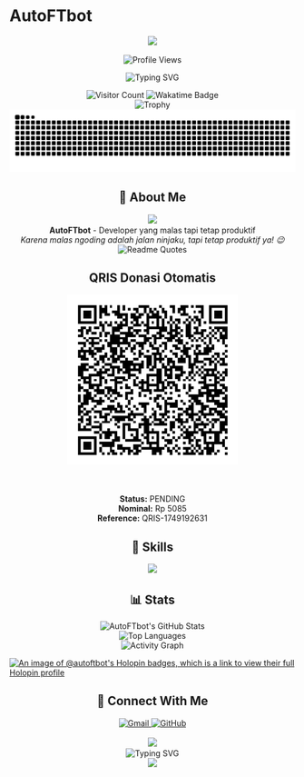 # AutoFTbot
<p align="center">
  <img src="https://capsule-render.vercel.app/api?type=waving&amp;color=7A92B8&amp;height=200&amp;section=header&text=AutoFTbot&fontSize=90&animation=fadeIn&fontAlignY=35&desc=Malas%20Ngoding%20Adalah%20Jalan%20Ninjaku&descAlignY=55&descAlign=50&descSize=25&fontColor=ffffff&descColor=ffffff&customColorList=7A92B8" />
</p>

<div align="center">
  <img src="https://profile-counter.glitch.me/AutoFTbot/count.svg" alt="Profile Views" />
</div>

<p align="center">
  <img src="https://readme-typing-svg.herokuapp.com?font=JetBrains+Mono&weight=600&size=30&duration=3000&pause=1000&color=7A92B8&center=true&vCenter=true&width=435&lines=JUMLAH+ORANG+GABUT;MAU+NGAPAIN;SI+BANG" alt="Typing SVG" />
</p>

<div align="center">
  <img src="https://komarev.com/ghpvc/?username=AutoFTbot&label=Visitor&color=7A92B8&style=for-the-badge" alt="Visitor Count" />
  <img src="https://wakatime.com/badge/user/eebb3dd8-d9b2-40de-9b88-6fd6cac99dbc.svg?style=for-the-badge" alt="Wakatime Badge" />
</div>

<div align="center">
  <img src="https://github-profile-trophy.vercel.app/?username=AutoFTbot&theme=radical&no-frame=true&row=1&column=7" alt="Trophy" />
</div>

<div align="center">
  <img src="https://github.com/AutoFTbot/AutoFTbot/blob/output/github-contribution-grid-snake-dark.svg" alt="Snake animation" />
</div>

<h2 align="center">👋 About Me</h2>

<div align="center">
  <img src="https://media.giphy.com/media/L1R1tvI9svkIWwpVYr/giphy.gif" width="200" />
  <br>
  <strong>AutoFTbot</strong> - Developer yang malas tapi tetap produktif
  <br>
  <i>Karena malas ngoding adalah jalan ninjaku, tapi tetap produktif ya! 😉</i>
</div>

<div align="center">
  <img src="https://quotes-github-readme.vercel.app/api?type=horizontal&theme=radical" alt="Readme Quotes" />
</div>

<!-- QRIS_START -->
<!-- QRIS_START -->
<div align="center">

<h2>QRIS Donasi Otomatis</h2>

<img src="qris.png" alt="QRIS" width="300" />

<br><br>
<strong>Status:</strong> PENDING  
<strong>Nominal:</strong> Rp 5085  
<strong>Reference:</strong> QRIS-1749192631

</div>
<!-- QRIS_END -->
<!-- QRIS_END -->
<!-- QRIS_END -->
<!-- QRIS_END -->
<!-- QRIS_END -->
<!-- QRIS_END -->
<!-- QRIS_END -->
<!-- QRIS_END -->
<!-- QRIS_END -->
<!-- QRIS_END -->
<!-- QRIS_END -->
<!-- QRIS_END -->
<!-- QRIS_END -->
<!-- QRIS_END -->
<!-- QRIS_END -->
<!-- QRIS_END -->
<!-- QRIS_END -->
<!-- QRIS_END -->
<!-- QRIS_END -->
<!-- QRIS_END -->
<!-- QRIS_END -->

<h2 align="center">🎯 Skills</h2>

<div align="center">
  <img src="https://skillicons.dev/icons?i=python,javascript,react,nodejs,html,css,git" />
</div>

<h2 align="center">📊 Stats</h2>

<div align="center">
  <img src="https://github-readme-stats.vercel.app/api?username=AutoFTbot&show_icons=true&theme=radical&hide_border=true&bg_color=20232a&icon_color=ff0000&title_color=7A92B8&text_color=ffffff&ring_color=ff0000" alt="AutoFTbot's GitHub Stats" />
</div>

<div align="center">
  <img src="https://github-readme-stats.vercel.app/api/top-langs/?username=AutoFTbot&layout=donut&theme=radical&hide_border=true&bg_color=20232a&title_color=7A92B8&text_color=ffffff" alt="Top Languages" />
</div>

<div align="center">
  <img src="https://github-readme-activity-graph.vercel.app/graph?username=AutoFTbot&theme=redical&hide_border=true&bg_color=20232a&color=ff0000&line=ff0000&point=ff0000&area=true&hide_title=true&area_color=ff000033" alt="Activity Graph" />
</div>

[![An image of @autoftbot's Holopin badges, which is a link to view their full Holopin profile](https://holopin.me/autoftbot)](https://holopin.io/@autoftbot)

<h2 align="center">🤝 Connect With Me</h2>

<div align="center">
  <a href="mailto:autoftbot.dev@gmail.com">
    <img src="https://img.shields.io/badge/Gmail-D14836?style=for-the-badge&logo=gmail&logoColor=white" alt="Gmail" />
  </a>
  <a href="https://github.com/AutoFTbot/AutoFTbot/issues">
    <img src="https://img.shields.io/badge/GitHub-100000?style=for-the-badge&logo=github&logoColor=white" alt="GitHub" />
  </a>
</div>

<br>

<div align="center">
  <img src="https://media.giphy.com/media/M9gbBd9nbDrOTu1Mqx/giphy.gif" width="100">
</div>

<div align="center">
  <img src="https://readme-typing-svg.herokuapp.com?font=JetBrains+Mono&weight=500&size=25&pause=1000&color=7A92B8&center=true&vCenter=true&width=435&lines=KEEP+CALM+AND+BE+LAZY;TAPI+TETAP+PRODUKTIF" alt="Typing SVG" />
</div>

<div align="center">
  <img src="https://capsule-render.vercel.app/api?type=waving&color=7A92B8&height=120&section=footer&text=Made%20with%20❤️%20by%20AutoFTbot&fontSize=20&fontColor=ffffff&animation=twinkling&descSize=25&fontAlignY=80" />
</div>
